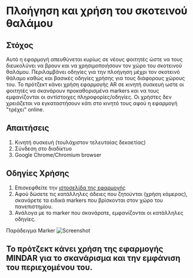 # Πλοήγηση και χρήση του σκοτεινού θαλάμου

## Στόχος
Αυτό η εφαρμογή απευθύνεται κυρίως σε νέους φοιτητές ώστε να τους διευκολύνει να βρουν και να χρησιμοποιήσουν τον χώρο του σκοτεινού θαλάμου. Περιλαμβάνει οδηγίες για την πλοήγηση μέχρι τον σκοτεινό θάλαμο καθώς και βασικές οδηγίες χρήσης για τους διάφορους χώρους του. 
Το πρότζεκτ κάνει χρήση εφαρμογής AR σε κινητή συσκευή ωστε οι φοιτητές να σκανάρουν προκαθορισμένα markers και να τους εμφανίζονται οι αντίστοιχες πληροφορίες/οδηγίες. Οι χρήστες δεν χρειάζεται να εγκαταστήσουν κάτι στο κινητό τους αφού η εφαρμογή "τρέχει" online.

## Απαιτήσεις
1. Κινητή συσκευή (τουλάχιστον τελευταίας δεκαετίας)
2. Σύνδεση στο διαδίκτυο
3. Google Chrome/Chromium browser

## Οδηγίες Χρήσης

1. Επισκεφθείτε την [ιστοσελίδα της εφαρμογής](https://t20terz.github.io/SkoteinosThalamos/) 
2. Αφού δώσετε τις κατάλληλες άδειες που ζητούνται (χρήση κάμερας), σκανάρετε τα ειδικά markers που βρίσκονται στον χώρο του πανεπιστημίου.
3. Ανάλογα με το marker που σκανάρατε, εμφανίζονται οι κατάλληλες οδηγίες.

 Παράδειγμα Marker
 ![Screenshot](https://raw.githubusercontent.com/t20terz/SkoteinosThalamos/master/assets/targets/marker3.png)


## Το πρότζεκτ κάνει χρήση της εφαρμογής MINDAR για το σκανάρισμα και την εμφάνιση του περιεχομένου του.
